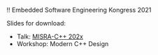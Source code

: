 !! Embedded Software Engineering Kongress 2021

Slides for download:

* Talk: [MISRA-C++ 202x](MISRA-SafeC++2021.pdf)
* Workshop: Modern C++ Design